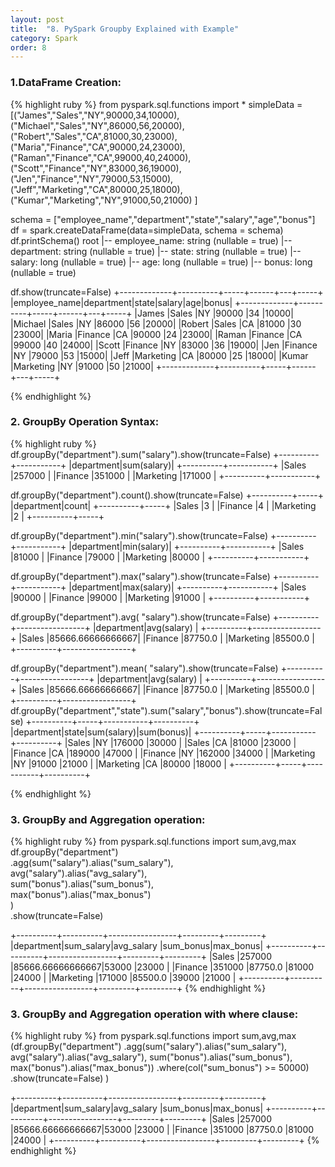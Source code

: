 ```yaml
---
layout: post
title:  "8. PySpark Groupby Explained with Example"
category: Spark
order: 8
---
```


### **1.DataFrame Creation:**
{% highlight ruby %}
from pyspark.sql.functions import *
simpleData = [("James","Sales","NY",90000,34,10000),
    ("Michael","Sales","NY",86000,56,20000),
    ("Robert","Sales","CA",81000,30,23000),
    ("Maria","Finance","CA",90000,24,23000),
    ("Raman","Finance","CA",99000,40,24000),
    ("Scott","Finance","NY",83000,36,19000),
    ("Jen","Finance","NY",79000,53,15000),
    ("Jeff","Marketing","CA",80000,25,18000),
    ("Kumar","Marketing","NY",91000,50,21000)
  ]

schema = ["employee_name","department","state","salary","age","bonus"]
df = spark.createDataFrame(data=simpleData, schema = schema)
df.printSchema()
root
 |-- employee_name: string (nullable = true)
 |-- department: string (nullable = true)
 |-- state: string (nullable = true)
 |-- salary: long (nullable = true)
 |-- age: long (nullable = true)
 |-- bonus: long (nullable = true)

df.show(truncate=False)
+-------------+----------+-----+------+---+-----+
|employee_name|department|state|salary|age|bonus|
+-------------+----------+-----+------+---+-----+
|James        |Sales     |NY   |90000 |34 |10000|
|Michael      |Sales     |NY   |86000 |56 |20000|
|Robert       |Sales     |CA   |81000 |30 |23000|
|Maria        |Finance   |CA   |90000 |24 |23000|
|Raman        |Finance   |CA   |99000 |40 |24000|
|Scott        |Finance   |NY   |83000 |36 |19000|
|Jen          |Finance   |NY   |79000 |53 |15000|
|Jeff         |Marketing |CA   |80000 |25 |18000|
|Kumar        |Marketing |NY   |91000 |50 |21000|
+-------------+----------+-----+------+---+-----+

{% endhighlight %}

### **2. GroupBy Operation Syntax:**
{% highlight ruby %}
df.groupBy("department").sum("salary").show(truncate=False)
+----------+-----------+
|department|sum(salary)|
+----------+-----------+
|Sales     |257000     |
|Finance   |351000     |
|Marketing |171000     |
+----------+-----------+

df.groupBy("department").count().show(truncate=False)
+----------+-----+
|department|count|
+----------+-----+
|Sales     |3    |
|Finance   |4    |
|Marketing |2    |
+----------+-----+

df.groupBy("department").min("salary").show(truncate=False)
+----------+-----------+
|department|min(salary)|
+----------+-----------+
|Sales     |81000      |
|Finance   |79000      |
|Marketing |80000      |
+----------+-----------+

df.groupBy("department").max("salary").show(truncate=False)
+----------+-----------+
|department|max(salary)|
+----------+-----------+
|Sales     |90000      |
|Finance   |99000      |
|Marketing |91000      |
+----------+-----------+

df.groupBy("department").avg( "salary").show(truncate=False)
+----------+-----------------+
|department|avg(salary)      |
+----------+-----------------+
|Sales     |85666.66666666667|
|Finance   |87750.0          |
|Marketing |85500.0          |
+----------+-----------------+

df.groupBy("department").mean( "salary").show(truncate=False)
+----------+-----------------+
|department|avg(salary)      |
+----------+-----------------+
|Sales     |85666.66666666667|
|Finance   |87750.0          |
|Marketing |85500.0          |
+----------+-----------------+
df.groupBy("department","state").sum("salary","bonus").show(truncate=False)
+----------+-----+-----------+----------+
|department|state|sum(salary)|sum(bonus)|
+----------+-----+-----------+----------+
|Sales     |NY   |176000     |30000     |
|Sales     |CA   |81000      |23000     |
|Finance   |CA   |189000     |47000     |
|Finance   |NY   |162000     |34000     |
|Marketing |NY   |91000      |21000     |
|Marketing |CA   |80000      |18000     |
+----------+-----+-----------+----------+

{% endhighlight %}

### **3. GroupBy and Aggregation operation:**

{% highlight ruby %}
from pyspark.sql.functions import sum,avg,max
df.groupBy("department") \
    .agg(sum("salary").alias("sum_salary"), \
         avg("salary").alias("avg_salary"), \
         sum("bonus").alias("sum_bonus"), \
         max("bonus").alias("max_bonus") \
     ) \
    .show(truncate=False)

+----------+----------+-----------------+---------+---------+
|department|sum_salary|avg_salary       |sum_bonus|max_bonus|
+----------+----------+-----------------+---------+---------+
|Sales     |257000    |85666.66666666667|53000    |23000    |
|Finance   |351000    |87750.0          |81000    |24000    |
|Marketing |171000    |85500.0          |39000    |21000    |
+----------+----------+-----------------+---------+---------+
{% endhighlight %}

### **3. GroupBy and Aggregation operation with where clause:**

{% highlight ruby %}
from pyspark.sql.functions import sum,avg,max
(df.groupBy("department")
   .agg(sum("salary").alias("sum_salary"),
       avg("salary").alias("avg_salary"),
       sum("bonus").alias("sum_bonus"),
       max("bonus").alias("max_bonus"))
   .where(col("sum_bonus") >= 50000)
   .show(truncate=False)
)


+----------+----------+-----------------+---------+---------+
|department|sum_salary|avg_salary       |sum_bonus|max_bonus|
+----------+----------+-----------------+---------+---------+
|Sales     |257000    |85666.66666666667|53000    |23000    |
|Finance   |351000    |87750.0          |81000    |24000    |
+----------+----------+-----------------+---------+---------+
{% endhighlight %}
